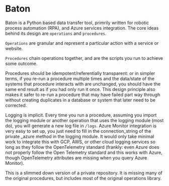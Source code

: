 # Baton
Baton is a Python based data transfer tool, primrily written for robotic process automation (RPA), and Azure services integration. The core ideas behind its design are `operations` and `procedures`. 

`Operations` are granular and represent a particular action with a service or website. 

`Procedures` chain operations together, and are the scripts you run to achieve some outcome. 

Procedures should be idempotent/referentially transparent: or in simpler terms, if you re-run a procedure multiple times and the data/state of the systems that procedure interacts with are unchanged, you should have the same end result as if you had only run it once. This design principle also makes it safer to re-run a procedure that may have failed part way through without creating duplicates in a database or system that later need to be corrected.

Logging is implicit. Every time you run a procedure, assuming you import the logging module or another operation that uses the logging module (most do), you will generate a new log file in `/logs`. Azure Monitor integration is very easy to set up, you just need to fill in the connection_string of the private _azure method in the logging module. It would only take minimal work to integrate this with GCP, AWS, or other cloud logging services so long as they follow the OpenTelemetry standard (frankly: even Azure does not properly follow the Open Telemetry standard and this works with Azure, though OpenTelemetry attributes are missing when you query Azure Monitor).

This is a slimmed down version of a private repository. It is missing many of the original procedures, but includes most of the original operations library. 
